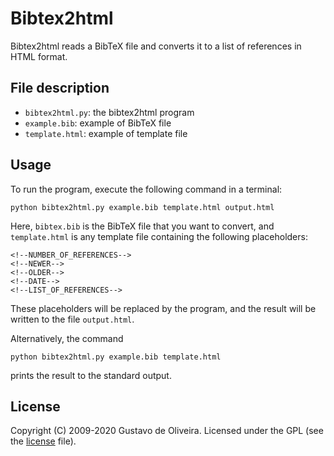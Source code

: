 # Bibtex2html

Bibtex2html reads a BibTeX file and converts it to a list of
references in HTML format.

## File description

* `bibtex2html.py`: the bibtex2html program
* `example.bib`: example of BibTeX file
* `template.html`: example of template file

## Usage

To run the program, execute the following command in a terminal:

    python bibtex2html.py example.bib template.html output.html

Here, `bibtex.bib` is the BibTeX file that you want to convert, and
`template.html` is any template file containing the following
placeholders:

    <!--NUMBER_OF_REFERENCES-->
    <!--NEWER-->
    <!--OLDER-->
    <!--DATE-->
    <!--LIST_OF_REFERENCES-->

These placeholders will be replaced by the program, and the result
will be written to the file `output.html`.

Alternatively, the command

    python bibtex2html.py example.bib template.html

prints the result to the standard output.
    
## License

Copyright (C) 2009-2020 Gustavo de Oliveira. Licensed under the GPL
(see the [license](LICENSE.txt) file).
